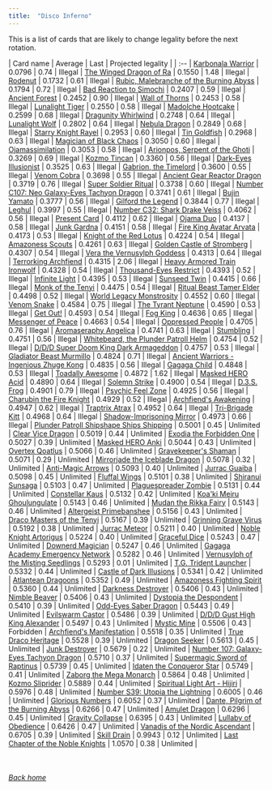 ```yaml
---
title:  "Disco Inferno"
---
```


This is a list of cards that are likely to change legality before the next rotation.

| Card name | Average | Last | Projected legality |
| :-- |
[Karbonala Warrior](https://db.ygoprodeck.com/card/?search=Karbonala%20Warrior) | 0.0796 | 0.74 | Illegal |
[The Winged Dragon of Ra](https://db.ygoprodeck.com/card/?search=The%20Winged%20Dragon%20of%20Ra) | 0.1550 | 1.48 | Illegal |
[Rodenut](https://db.ygoprodeck.com/card/?search=Rodenut) | 0.1732 | 0.61 | Illegal |
[Rubic, Malebranche of the Burning Abyss](https://db.ygoprodeck.com/card/?search=Rubic,%20Malebranche%20of%20the%20Burning%20Abyss) | 0.1794 | 0.72 | Illegal |
[Bad Reaction to Simochi](https://db.ygoprodeck.com/card/?search=Bad%20Reaction%20to%20Simochi) | 0.2407 | 0.59 | Illegal |
[Ancient Forest](https://db.ygoprodeck.com/card/?search=Ancient%20Forest) | 0.2452 | 0.90 | Illegal |
[Wall of Thorns](https://db.ygoprodeck.com/card/?search=Wall%20of%20Thorns) | 0.2453 | 0.58 | Illegal |
[Lunalight Tiger](https://db.ygoprodeck.com/card/?search=Lunalight%20Tiger) | 0.2550 | 0.58 | Illegal |
[Madolche Hootcake](https://db.ygoprodeck.com/card/?search=Madolche%20Hootcake) | 0.2599 | 0.68 | Illegal |
[Dragunity Whirlwind](https://db.ygoprodeck.com/card/?search=Dragunity%20Whirlwind) | 0.2748 | 0.64 | Illegal |
[Lunalight Wolf](https://db.ygoprodeck.com/card/?search=Lunalight%20Wolf) | 0.2802 | 0.64 | Illegal |
[Nebula Dragon](https://db.ygoprodeck.com/card/?search=Nebula%20Dragon) | 0.2849 | 0.68 | Illegal |
[Starry Knight Rayel](https://db.ygoprodeck.com/card/?search=Starry%20Knight%20Rayel) | 0.2953 | 0.60 | Illegal |
[Tin Goldfish](https://db.ygoprodeck.com/card/?search=Tin%20Goldfish) | 0.2968 | 0.63 | Illegal |
[Magician of Black Chaos](https://db.ygoprodeck.com/card/?search=Magician%20of%20Black%20Chaos) | 0.3050 | 0.60 | Illegal |
[Ojamassimilation](https://db.ygoprodeck.com/card/?search=Ojamassimilation) | 0.3053 | 0.58 | Illegal |
[Arionpos, Serpent of the Ghoti](https://db.ygoprodeck.com/card/?search=Arionpos,%20Serpent%20of%20the%20Ghoti) | 0.3269 | 0.69 | Illegal |
[Kozmo Tincan](https://db.ygoprodeck.com/card/?search=Kozmo%20Tincan) | 0.3360 | 0.56 | Illegal |
[Dark-Eyes Illusionist](https://db.ygoprodeck.com/card/?search=Dark-Eyes%20Illusionist) | 0.3525 | 0.63 | Illegal |
[Gabrion, the Timelord](https://db.ygoprodeck.com/card/?search=Gabrion,%20the%20Timelord) | 0.3600 | 0.55 | Illegal |
[Venom Cobra](https://db.ygoprodeck.com/card/?search=Venom%20Cobra) | 0.3698 | 0.55 | Illegal |
[Ancient Gear Reactor Dragon](https://db.ygoprodeck.com/card/?search=Ancient%20Gear%20Reactor%20Dragon) | 0.3719 | 0.76 | Illegal |
[Super Soldier Ritual](https://db.ygoprodeck.com/card/?search=Super%20Soldier%20Ritual) | 0.3738 | 0.60 | Illegal |
[Number C107: Neo Galaxy-Eyes Tachyon Dragon](https://db.ygoprodeck.com/card/?search=Number%20C107:%20Neo%20Galaxy-Eyes%20Tachyon%20Dragon) | 0.3741 | 0.61 | Illegal |
[Bujin Yamato](https://db.ygoprodeck.com/card/?search=Bujin%20Yamato) | 0.3777 | 0.56 | Illegal |
[Gilford the Legend](https://db.ygoprodeck.com/card/?search=Gilford%20the%20Legend) | 0.3844 | 0.77 | Illegal |
[Leghul](https://db.ygoprodeck.com/card/?search=Leghul) | 0.3997 | 0.55 | Illegal |
[Number C32: Shark Drake Veiss](https://db.ygoprodeck.com/card/?search=Number%20C32:%20Shark%20Drake%20Veiss) | 0.4062 | 0.56 | Illegal |
[Present Card](https://db.ygoprodeck.com/card/?search=Present%20Card) | 0.4112 | 0.62 | Illegal |
[Ojama Duo](https://db.ygoprodeck.com/card/?search=Ojama%20Duo) | 0.4137 | 0.58 | Illegal |
[Junk Gardna](https://db.ygoprodeck.com/card/?search=Junk%20Gardna) | 0.4151 | 0.58 | Illegal |
[Fire King Avatar Arvata](https://db.ygoprodeck.com/card/?search=Fire%20King%20Avatar%20Arvata) | 0.4173 | 0.53 | Illegal |
[Knight of the Red Lotus](https://db.ygoprodeck.com/card/?search=Knight%20of%20the%20Red%20Lotus) | 0.4224 | 0.54 | Illegal |
[Amazoness Scouts](https://db.ygoprodeck.com/card/?search=Amazoness%20Scouts) | 0.4261 | 0.63 | Illegal |
[Golden Castle of Stromberg](https://db.ygoprodeck.com/card/?search=Golden%20Castle%20of%20Stromberg) | 0.4307 | 0.54 | Illegal |
[Vera the Vernusylph Goddess](https://db.ygoprodeck.com/card/?search=Vera%20the%20Vernusylph%20Goddess) | 0.4313 | 0.64 | Illegal |
[Terrorking Archfiend](https://db.ygoprodeck.com/card/?search=Terrorking%20Archfiend) | 0.4315 | 2.06 | Illegal |
[Heavy Armored Train Ironwolf](https://db.ygoprodeck.com/card/?search=Heavy%20Armored%20Train%20Ironwolf) | 0.4328 | 0.54 | Illegal |
[Thousand-Eyes Restrict](https://db.ygoprodeck.com/card/?search=Thousand-Eyes%20Restrict) | 0.4393 | 0.52 | Illegal |
[Infinite Light](https://db.ygoprodeck.com/card/?search=Infinite%20Light) | 0.4395 | 0.53 | Illegal |
[Sunseed Twin](https://db.ygoprodeck.com/card/?search=Sunseed%20Twin) | 0.4415 | 0.66 | Illegal |
[Monk of the Tenyi](https://db.ygoprodeck.com/card/?search=Monk%20of%20the%20Tenyi) | 0.4475 | 0.54 | Illegal |
[Ritual Beast Tamer Elder](https://db.ygoprodeck.com/card/?search=Ritual%20Beast%20Tamer%20Elder) | 0.4498 | 0.52 | Illegal |
[World Legacy Monstrosity](https://db.ygoprodeck.com/card/?search=World%20Legacy%20Monstrosity) | 0.4552 | 0.60 | Illegal |
[Venom Snake](https://db.ygoprodeck.com/card/?search=Venom%20Snake) | 0.4584 | 0.75 | Illegal |
[The Tyrant Neptune](https://db.ygoprodeck.com/card/?search=The%20Tyrant%20Neptune) | 0.4590 | 0.53 | Illegal |
[Get Out!](https://db.ygoprodeck.com/card/?search=Get%20Out!) | 0.4593 | 0.54 | Illegal |
[Fog King](https://db.ygoprodeck.com/card/?search=Fog%20King) | 0.4636 | 0.65 | Illegal |
[Messenger of Peace](https://db.ygoprodeck.com/card/?search=Messenger%20of%20Peace) | 0.4663 | 0.54 | Illegal |
[Oppressed People](https://db.ygoprodeck.com/card/?search=Oppressed%20People) | 0.4705 | 0.76 | Illegal |
[Aromaseraphy Angelica](https://db.ygoprodeck.com/card/?search=Aromaseraphy%20Angelica) | 0.4741 | 0.63 | Illegal |
[Stumbling](https://db.ygoprodeck.com/card/?search=Stumbling) | 0.4751 | 0.56 | Illegal |
[Whitebeard, the Plunder Patroll Helm](https://db.ygoprodeck.com/card/?search=Whitebeard,%20the%20Plunder%20Patroll%20Helm) | 0.4754 | 0.52 | Illegal |
[D/D/D Super Doom King Dark Armageddon](https://db.ygoprodeck.com/card/?search=D/D/D%20Super%20Doom%20King%20Dark%20Armageddon) | 0.4757 | 0.53 | Illegal |
[Gladiator Beast Murmillo](https://db.ygoprodeck.com/card/?search=Gladiator%20Beast%20Murmillo) | 0.4824 | 0.71 | Illegal |
[Ancient Warriors - Ingenious Zhuge Kong](https://db.ygoprodeck.com/card/?search=Ancient%20Warriors%20-%20Ingenious%20Zhuge%20Kong) | 0.4835 | 0.56 | Illegal |
[Gagaga Child](https://db.ygoprodeck.com/card/?search=Gagaga%20Child) | 0.4848 | 0.53 | Illegal |
[Toadally Awesome](https://db.ygoprodeck.com/card/?search=Toadally%20Awesome) | 0.4872 | 1.62 | Illegal |
[Masked HERO Acid](https://db.ygoprodeck.com/card/?search=Masked%20HERO%20Acid) | 0.4890 | 0.64 | Illegal |
[Solemn Strike](https://db.ygoprodeck.com/card/?search=Solemn%20Strike) | 0.4900 | 0.54 | Illegal |
[D.3.S. Frog](https://db.ygoprodeck.com/card/?search=D.3.S.%20Frog) | 0.4901 | 0.79 | Illegal |
[Psychic Feel Zone](https://db.ygoprodeck.com/card/?search=Psychic%20Feel%20Zone) | 0.4925 | 0.56 | Illegal |
[Charubin the Fire Knight](https://db.ygoprodeck.com/card/?search=Charubin%20the%20Fire%20Knight) | 0.4929 | 0.52 | Illegal |
[Archfiend's Awakening](https://db.ygoprodeck.com/card/?search=Archfiend's%20Awakening) | 0.4947 | 0.62 | Illegal |
[Traptrix Atrax](https://db.ygoprodeck.com/card/?search=Traptrix%20Atrax) | 0.4952 | 0.64 | Illegal |
[Tri-Brigade Kitt](https://db.ygoprodeck.com/card/?search=Tri-Brigade%20Kitt) | 0.4968 | 0.64 | Illegal |
[Shadow-Imprisoning Mirror](https://db.ygoprodeck.com/card/?search=Shadow-Imprisoning%20Mirror) | 0.4973 | 0.66 | Illegal |
[Plunder Patroll Shipshape Ships Shipping](https://db.ygoprodeck.com/card/?search=Plunder%20Patroll%20Shipshape%20Ships%20Shipping) | 0.5001 | 0.45 | Unlimited |
[Clear Vice Dragon](https://db.ygoprodeck.com/card/?search=Clear%20Vice%20Dragon) | 0.5019 | 0.44 | Unlimited |
[Exodia the Forbidden One](https://db.ygoprodeck.com/card/?search=Exodia%20the%20Forbidden%20One) | 0.5027 | 0.39 | Unlimited |
[Masked HERO Anki](https://db.ygoprodeck.com/card/?search=Masked%20HERO%20Anki) | 0.5044 | 0.43 | Unlimited |
[Overtex Qoatlus](https://db.ygoprodeck.com/card/?search=Overtex%20Qoatlus) | 0.5066 | 0.46 | Unlimited |
[Gravekeeper's Shaman](https://db.ygoprodeck.com/card/?search=Gravekeeper's%20Shaman) | 0.5071 | 0.29 | Unlimited |
[Mirrorjade the Iceblade Dragon](https://db.ygoprodeck.com/card/?search=Mirrorjade%20the%20Iceblade%20Dragon) | 0.5078 | 0.32 | Unlimited |
[Anti-Magic Arrows](https://db.ygoprodeck.com/card/?search=Anti-Magic%20Arrows) | 0.5093 | 0.40 | Unlimited |
[Jurrac Guaiba](https://db.ygoprodeck.com/card/?search=Jurrac%20Guaiba) | 0.5098 | 0.45 | Unlimited |
[Fluffal Wings](https://db.ygoprodeck.com/card/?search=Fluffal%20Wings) | 0.5101 | 0.38 | Unlimited |
[Shiranui Sunsaga](https://db.ygoprodeck.com/card/?search=Shiranui%20Sunsaga) | 0.5103 | 0.47 | Unlimited |
[Plaguespreader Zombie](https://db.ygoprodeck.com/card/?search=Plaguespreader%20Zombie) | 0.5131 | 0.44 | Unlimited |
[Constellar Kaus](https://db.ygoprodeck.com/card/?search=Constellar%20Kaus) | 0.5132 | 0.42 | Unlimited |
[Koa'ki Meiru Ghoulungulate](https://db.ygoprodeck.com/card/?search=Koa'ki%20Meiru%20Ghoulungulate) | 0.5143 | 0.46 | Unlimited |
[Mudan the Rikka Fairy](https://db.ygoprodeck.com/card/?search=Mudan%20the%20Rikka%20Fairy) | 0.5143 | 0.46 | Unlimited |
[Altergeist Primebanshee](https://db.ygoprodeck.com/card/?search=Altergeist%20Primebanshee) | 0.5156 | 0.43 | Unlimited |
[Draco Masters of the Tenyi](https://db.ygoprodeck.com/card/?search=Draco%20Masters%20of%20the%20Tenyi) | 0.5167 | 0.39 | Unlimited |
[Grinning Grave Virus](https://db.ygoprodeck.com/card/?search=Grinning%20Grave%20Virus) | 0.5192 | 0.38 | Unlimited |
[Jurrac Meteor](https://db.ygoprodeck.com/card/?search=Jurrac%20Meteor) | 0.5211 | 0.40 | Unlimited |
[Noble Knight Artorigus](https://db.ygoprodeck.com/card/?search=Noble%20Knight%20Artorigus) | 0.5224 | 0.40 | Unlimited |
[Graceful Dice](https://db.ygoprodeck.com/card/?search=Graceful%20Dice) | 0.5243 | 0.47 | Unlimited |
[Downerd Magician](https://db.ygoprodeck.com/card/?search=Downerd%20Magician) | 0.5247 | 0.46 | Unlimited |
[Gagaga Academy Emergency Network](https://db.ygoprodeck.com/card/?search=Gagaga%20Academy%20Emergency%20Network) | 0.5282 | 0.46 | Unlimited |
[Vernusylph of the Misting Seedlings](https://db.ygoprodeck.com/card/?search=Vernusylph%20of%20the%20Misting%20Seedlings) | 0.5293 | 0.01 | Unlimited |
[T.G. Trident Launcher](https://db.ygoprodeck.com/card/?search=T.G.%20Trident%20Launcher) | 0.5332 | 0.44 | Unlimited |
[Castle of Dark Illusions](https://db.ygoprodeck.com/card/?search=Castle%20of%20Dark%20Illusions) | 0.5341 | 0.42 | Unlimited |
[Atlantean Dragoons](https://db.ygoprodeck.com/card/?search=Atlantean%20Dragoons) | 0.5352 | 0.49 | Unlimited |
[Amazoness Fighting Spirit](https://db.ygoprodeck.com/card/?search=Amazoness%20Fighting%20Spirit) | 0.5360 | 0.44 | Unlimited |
[Darkness Destroyer](https://db.ygoprodeck.com/card/?search=Darkness%20Destroyer) | 0.5406 | 0.43 | Unlimited |
[Nimble Beaver](https://db.ygoprodeck.com/card/?search=Nimble%20Beaver) | 0.5406 | 0.43 | Unlimited |
[Dystopia the Despondent](https://db.ygoprodeck.com/card/?search=Dystopia%20the%20Despondent) | 0.5410 | 0.39 | Unlimited |
[Odd-Eyes Saber Dragon](https://db.ygoprodeck.com/card/?search=Odd-Eyes%20Saber%20Dragon) | 0.5443 | 0.49 | Unlimited |
[Evilswarm Castor](https://db.ygoprodeck.com/card/?search=Evilswarm%20Castor) | 0.5486 | 0.39 | Unlimited |
[D/D/D Gust High King Alexander](https://db.ygoprodeck.com/card/?search=D/D/D%20Gust%20High%20King%20Alexander) | 0.5497 | 0.43 | Unlimited |
[Mystic Mine](https://db.ygoprodeck.com/card/?search=Mystic%20Mine) | 0.5506 | 0.43 | Forbidden |
[Archfiend's Manifestation](https://db.ygoprodeck.com/card/?search=Archfiend's%20Manifestation) | 0.5518 | 0.35 | Unlimited |
[True Draco Heritage](https://db.ygoprodeck.com/card/?search=True%20Draco%20Heritage) | 0.5528 | 0.39 | Unlimited |
[Dragon Seeker](https://db.ygoprodeck.com/card/?search=Dragon%20Seeker) | 0.5613 | 0.45 | Unlimited |
[Junk Destroyer](https://db.ygoprodeck.com/card/?search=Junk%20Destroyer) | 0.5679 | 0.22 | Unlimited |
[Number 107: Galaxy-Eyes Tachyon Dragon](https://db.ygoprodeck.com/card/?search=Number%20107:%20Galaxy-Eyes%20Tachyon%20Dragon) | 0.5710 | 0.37 | Unlimited |
[Supermagic Sword of Raptinus](https://db.ygoprodeck.com/card/?search=Supermagic%20Sword%20of%20Raptinus) | 0.5739 | 0.45 | Unlimited |
[Idaten the Conqueror Star](https://db.ygoprodeck.com/card/?search=Idaten%20the%20Conqueror%20Star) | 0.5749 | 0.41 | Unlimited |
[Zaborg the Mega Monarch](https://db.ygoprodeck.com/card/?search=Zaborg%20the%20Mega%20Monarch) | 0.5864 | 0.48 | Unlimited |
[Kozmo Sliprider](https://db.ygoprodeck.com/card/?search=Kozmo%20Sliprider) | 0.5889 | 0.44 | Unlimited |
[Spiritual Light Art - Hijiri](https://db.ygoprodeck.com/card/?search=Spiritual%20Light%20Art%20-%20Hijiri) | 0.5976 | 0.48 | Unlimited |
[Number S39: Utopia the Lightning](https://db.ygoprodeck.com/card/?search=Number%20S39:%20Utopia%20the%20Lightning) | 0.6005 | 0.46 | Unlimited |
[Glorious Numbers](https://db.ygoprodeck.com/card/?search=Glorious%20Numbers) | 0.6052 | 0.37 | Unlimited |
[Dante, Pilgrim of the Burning Abyss](https://db.ygoprodeck.com/card/?search=Dante,%20Pilgrim%20of%20the%20Burning%20Abyss) | 0.6266 | 0.47 | Unlimited |
[Amulet Dragon](https://db.ygoprodeck.com/card/?search=Amulet%20Dragon) | 0.6296 | 0.45 | Unlimited |
[Gravity Collapse](https://db.ygoprodeck.com/card/?search=Gravity%20Collapse) | 0.6395 | 0.43 | Unlimited |
[Lullaby of Obedience](https://db.ygoprodeck.com/card/?search=Lullaby%20of%20Obedience) | 0.6426 | 0.47 | Unlimited |
[Vanadis of the Nordic Ascendant](https://db.ygoprodeck.com/card/?search=Vanadis%20of%20the%20Nordic%20Ascendant) | 0.6705 | 0.39 | Unlimited |
[Skill Drain](https://db.ygoprodeck.com/card/?search=Skill%20Drain) | 0.9943 | 0.12 | Unlimited |
[Last Chapter of the Noble Knights](https://db.ygoprodeck.com/card/?search=Last%20Chapter%20of%20the%20Noble%20Knights) | 1.0570 | 0.38 | Unlimited |

<br>

###### [Back home](index)